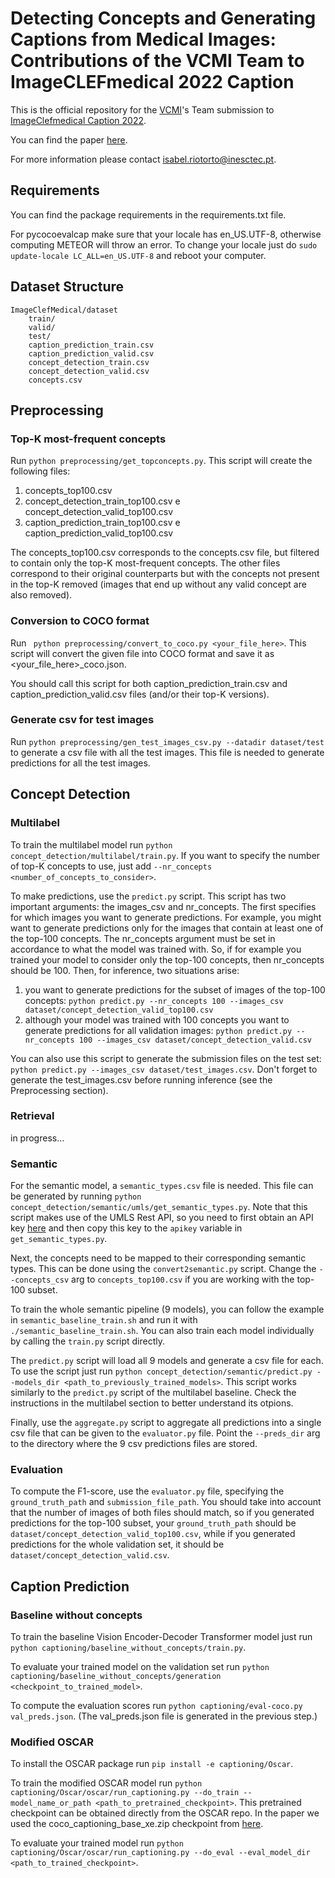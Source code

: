 # Detecting Concepts and Generating Captions from Medical Images: Contributions of the VCMI Team to ImageCLEFmedical 2022 Caption

This is the official repository for the [VCMI](https://vcmi.inesctec.pt)'s Team submission to [ImageClefmedical Caption 2022](https://www.imageclef.org/2022/medical/caption).

You can find the paper [here](http://ceur-ws.org/Vol-3180/paper-116.pdf).

For more information please contact isabel.riotorto@inesctec.pt.

## Requirements

You can find the package requirements in the requirements.txt file.

For pycocoevalcap make sure that your locale has en_US.UTF-8, otherwise computing METEOR will throw an error. To change your locale just do ```sudo update-locale LC_ALL=en_US.UTF-8``` and reboot your computer.

## Dataset Structure

```
ImageClefMedical/dataset
    train/
    valid/
    test/
    caption_prediction_train.csv
    caption_prediction_valid.csv
    concept_detection_train.csv
    concept_detection_valid.csv
    concepts.csv
```    
## Preprocessing

### Top-K most-frequent concepts

Run ```python preprocessing/get_topconcepts.py```. This script will create the following files:
1. concepts_top100.csv
2. concept_detection_train_top100.csv e concept_detection_valid_top100.csv
3. caption_prediction_train_top100.csv e caption_prediction_valid_top100.csv

The concepts_top100.csv corresponds to the concepts.csv file, but filtered to contain only the top-K most-frequent concepts. The other files correspond to their original counterparts but with the concepts not present in the top-K removed (images that end up without any valid concept are also removed).

### Conversion to COCO format

Run ```
python preprocessing/convert_to_coco.py <your_file_here>```. This script will convert the given file into COCO format and save it as <your_file_here>_coco.json.

You should call this script for both caption_prediction_train.csv and caption_prediction_valid.csv files (and/or their top-K versions).

### Generate csv for test images
Run ```python preprocessing/gen_test_images_csv.py --datadir dataset/test``` to generate a csv file with all the test images. This file is needed to generate predictions for all the test images.

## Concept Detection

### Multilabel

To train the multilabel model run ```python concept_detection/multilabel/train.py```. If you want to specify the number of top-K concepts to use, just add ```--nr_concepts <number_of_concepts_to_consider>```.

To make predictions, use the ```predict.py``` script. This script has two important arguments: the images_csv and nr_concepts. The first specifies for which images you want to generate predictions. For example, you might want to generate predictions only for the images that contain at least one of the top-100 concepts. The nr_concepts argument must be set in accordance to what the model was trained with. So, if for example you trained your model to consider only the top-100 concepts, then nr_concepts should be 100. Then, for inference, two situations arise:
1. you want to generate predictions for the subset of images of the top-100 concepts: ```python predict.py --nr_concepts 100 --images_csv dataset/concept_detection_valid_top100.csv```
2. although your model was trained with 100 concepts you want to generate predictions for all validation images: ```python predict.py --nr_concepts 100 --images_csv dataset/concept_detection_valid.csv```

You can also use this script to generate the submission files on the test set: ```python predict.py --images_csv dataset/test_images.csv```. Don't forget to generate the test_images.csv before running inference (see the Preprocessing section).

### Retrieval

in progress...

### Semantic
For the semantic model, a ```semantic_types.csv``` file is needed. This file can be generated by running ```python concept_detection/semantic/umls/get_semantic_types.py```. Note that this script makes use of the UMLS Rest API, so you need to first obtain an API key [here](https://uts.nlm.nih.gov/uts/login) and then copy this key to the ```apikey``` variable in ```get_semantic_types.py```.

Next, the concepts need to be mapped to their corresponding semantic types. This can be done using the ```convert2semantic.py``` script. Change the ```--concepts_csv``` arg to ```concepts_top100.csv``` if you are working with the top-100 subset.

To train the whole semantic pipeline (9 models), you can follow the example in ```semantic_baseline_train.sh``` and run it with ```./semantic_baseline_train.sh```. You can also train each model individually by calling the ```train.py``` script directly.

The ```predict.py``` script will load all 9 models and generate a csv file for each. To use the script just run ```python concept_detection/semantic/predict.py --models_dir <path_to_previously_trained_models>```. This script works similarly to the ```predict.py``` script of the multilabel baseline. Check the instructions in the multilabel section to better understand its otpions.

Finally, use the ```aggregate.py``` script to aggregate all predictions into a single csv file that can be given to the ```evaluator.py``` file. Point the ```--preds_dir``` arg to the directory where the 9 csv predictions files are stored.

### Evaluation

To compute the F1-score, use the ```evaluator.py``` file, specifying the ```ground_truth_path``` and ```submission_file_path```. You should take into account that the number of images of both files should match, so if you generated predictions for the top-100 subset, your ```ground_truth_path``` should be ```dataset/concept_detection_valid_top100.csv```, while if you generated predictions for the whole validation set, it should be ```dataset/concept_detection_valid.csv```.

## Caption Prediction

### Baseline without concepts

To train the baseline Vision Encoder-Decoder Transformer model just run ```python captioning/baseline_without_concepts/train.py```.

To evaluate your trained model on the validation set run ```python captioning/baseline_without_concepts/generation <checkpoint_to_trained_model>```.

To compute the evaluation scores run ```python captioning/eval-coco.py val_preds.json```. (The val_preds.json file is generated in the previous step.)

### Modified OSCAR

To install the OSCAR package run ```pip install -e captioning/Oscar```.

To train the modified OSCAR model run ```python captioning/Oscar/oscar/run_captioning.py --do_train --model_name_or_path <path_to_pretrained_checkpoint>```. This pretrained checkpoint can be obtained directly from the OSCAR repo. In the paper we used the coco_captioning_base_xe.zip checkpoint from [here](https://github.com/microsoft/Oscar/blob/master/VinVL_MODEL_ZOO.md#image-captioning-on-coco). 

To evaluate your trained model run ```python captioning/Oscar/oscar/run_captioning.py --do_eval --eval_model_dir <path_to_trained_checkpoint>```.
